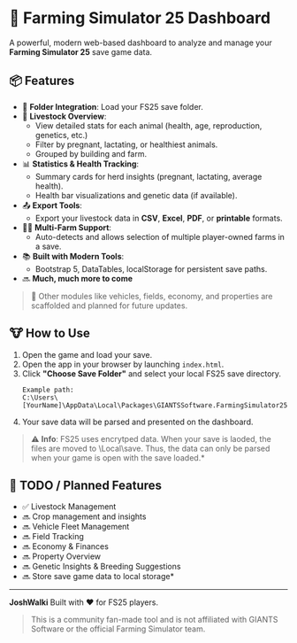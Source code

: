 # 🐄 Farming Simulator 25 Dashboard

A powerful, modern web-based dashboard to analyze and manage your **Farming Simulator 25** save game data.

## 📦 Features

- 📁 **Folder Integration**: Load your FS25 save folder.
- 🐄 **Livestock Overview**:
  - View detailed stats for each animal (health, age, reproduction, genetics, etc.)
  - Filter by pregnant, lactating, or healthiest animals.
  - Grouped by building and farm.
- 📊 **Statistics & Health Tracking**:
  - Summary cards for herd insights (pregnant, lactating, average health).
  - Health bar visualizations and genetic data (if available).
- 📤 **Export Tools**:
  - Export your livestock data in **CSV**, **Excel**, **PDF**, or **printable** formats.
- 👨‍🌾 **Multi-Farm Support**:
  - Auto-detects and allows selection of multiple player-owned farms in a save.
- 📚 **Built with Modern Tools**:
  - Bootstrap 5, DataTables, localStorage for persistent save paths.
- 🔜 **Much, much more to come**

> 🔧 Other modules like vehicles, fields, economy, and properties are scaffolded and planned for future updates.

## 🐮 How to Use

1. Open the game and load your save.
2. Open the app in your browser by launching `index.html`.
3. Click **"Choose Save Folder"** and select your local FS25 save directory.
   ```
   Example path:
   C:\Users\[YourName]\AppData\Local\Packages\GIANTSSoftware.FarmingSimulator25PC_fa8jxm5fj0esw\LocalCache\Local\save
   ```
4. Your save data will be parsed and presented on the dashboard.

> ⚠️ **Info**: FS25 uses encrytped data. When your save is laoded, the files are moved to \Local\save. Thus, the data can only be parsed when your game is open with the save loaded.\*

## 📌 TODO / Planned Features

- ✅ Livestock Management
- 🔜 Crop management and insights
- 🔜 Vehicle Fleet Management
- 🔜 Field Tracking
- 🔜 Economy & Finances
- 🔜 Property Overview
- 🔜 Genetic Insights & Breeding Suggestions
- 🔜 Store save game data to local storage\*

---

**JoshWalki**
Built with ❤️ for FS25 players.

> This is a community fan-made tool and is not affiliated with GIANTS Software or the official Farming Simulator team.
